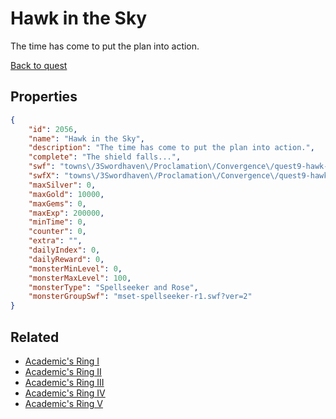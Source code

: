 # Hawk in the Sky

The time has come to put the plan into action.

[Back to quest](../quests.md)

## Properties

```json
{
    "id": 2056,
    "name": "Hawk in the Sky",
    "description": "The time has come to put the plan into action.",
    "complete": "The shield falls...",
    "swf": "towns\/3Swordhaven\/Proclamation\/Convergence\/quest9-hawk-r1.swf",
    "swfX": "towns\/3Swordhaven\/Proclamation\/Convergence\/quest9-hawk-x.swf",
    "maxSilver": 0,
    "maxGold": 10000,
    "maxGems": 0,
    "maxExp": 200000,
    "minTime": 0,
    "counter": 0,
    "extra": "",
    "dailyIndex": 0,
    "dailyReward": 0,
    "monsterMinLevel": 0,
    "monsterMaxLevel": 100,
    "monsterType": "Spellseeker and Rose",
    "monsterGroupSwf": "mset-spellseeker-r1.swf?ver=2"
}
```

## Related

- [Academic's Ring I](../items/21600-academic-s-ring-i.md)
- [Academic's Ring II](../items/21601-academic-s-ring-ii.md)
- [Academic's Ring III](../items/21602-academic-s-ring-iii.md)
- [Academic's Ring IV](../items/21603-academic-s-ring-iv.md)
- [Academic's Ring V](../items/21604-academic-s-ring-v.md)

